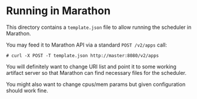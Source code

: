 Running in Marathon
==================

This directory contains a `template.json` file to allow running the scheduler in Marathon.

You may feed it to Marathon API via a standard `POST /v2/apps` call:

```
# curl -X POST -T template.json http://master:8080/v2/apps
```

You will definitely want to change URI list and point it to some working artifact server so that Marathon can find necessary files for the scheduler.

You might also want to change cpus/mem params but given configuration should work fine.